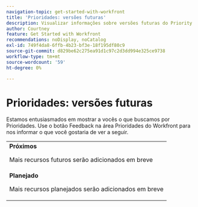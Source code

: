 ```yaml
---
navigation-topic: get-started-with-workfront
title: 'Prioridades: versões futuras'
description: Visualizar informações sobre versões futuras do Priority
author: Courtney
feature: Get Started with Workfront
recommendations: noDisplay, noCatalog
exl-id: 749f4da8-6ffb-4b23-bf3e-18f195df80c9
source-git-commit: d829be62c275ea91d1c97c2d3dd994e325ce9738
workflow-type: tm+mt
source-wordcount: '59'
ht-degree: 0%

---
```


# Prioridades: versões futuras

Estamos entusiasmados em mostrar a vocês o que buscamos por Prioridades. Use o botão Feedback na área Prioridades do Workfront para nos informar o que você gostaria de ver a seguir.

<table>
  <tr>
    <td><strong>Próximos</strong>
   <p>Mais recursos futuros serão adicionados em breve</p>
    </td>
  </tr>
  <tr>
    <td><strong>Planejado</strong>
<p>Mais recursos planejados serão adicionados em breve</p>
    </td>
  </tr>
</table>